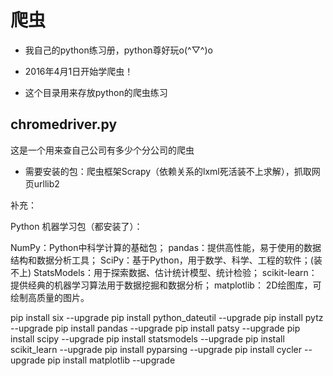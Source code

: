 ﻿# 爬虫

- 我自己的python练习册，python尊好玩o(^▽^)o

- 2016年4月1日开始学爬虫！

- 这个目录用来存放python的爬虫练习

## chromedriver.py

这是一个用来查自己公司有多少个分公司的爬虫

- 需要安装的包：爬虫框架Scrapy（依赖关系的lxml死活装不上求解），抓取网页urllib2

补充：

Python 机器学习包（都安装了）：

NumPy：Python中科学计算的基础包；
pandas：提供高性能，易于使用的数据结构和数据分析工具；
SciPy：基于Python，用于数学、科学、工程的软件；(装不上)
StatsModels：用于探索数据、估计统计模型、统计检验；
scikit-learn：提供经典的机器学习算法用于数据挖掘和数据分析；
matplotlib： 2D绘图库，可绘制高质量的图片。

pip install six --upgrade
pip install python_dateutil --upgrade
pip install pytz --upgrade
pip install pandas --upgrade
pip install patsy --upgrade
pip install scipy --upgrade
pip install statsmodels --upgrade
pip install scikit_learn --upgrade
pip install pyparsing --upgrade
pip install cycler --upgrade
pip install matplotlib --upgrade